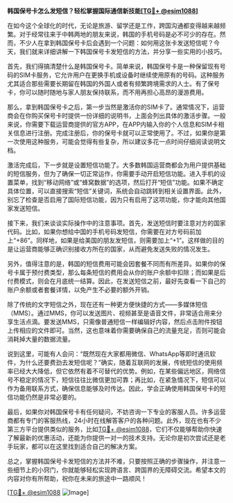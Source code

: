 **韩国保号卡怎么发短信？轻松掌握国际通信新技能[[TG💪+ @esim1088](https://t.me/s/esim1088)]**

在如今这个全球化的时代，无论是旅游、留学还是工作，跨国沟通都变得越来越频繁。对于经常往来于中韩两地的朋友来说，韩国的手机号码是必不可少的存在。然而，不少人在拿到韩国保号卡后会遇到一个问题：如何用这张卡发送短信呢？今天，我们就来详细讲解一下韩国保号卡发短信的方法，并分享一些实用的小技巧。

首先，我们得搞清楚什么是韩国保号卡。简单来说，韩国保号卡是一种保留现有号码的SIM卡服务，它允许用户在更换手机或设备时继续使用原有的号码。这种服务尤其适合那些需要长期留在韩国的外国人或者有频繁跨境需求的人士。有了保号卡，你可以随时随地与家人朋友保持联系，而不用再担心高昂的漫游费用。

那么，拿到韩国保号卡之后，第一步当然是激活你的SIM卡了。通常情况下，运营商会在你购买保号卡时提供一份详细的说明书，上面会列出具体的激活步骤。一般来说，你需要下载运营商提供的官方APP，在APP内输入你的个人信息和SIM卡相关信息进行注册。完成注册后，你的保号卡就可以正常使用了。不过，如果你是第一次使用这种服务，可能会觉得有些复杂，所以建议多花一点时间仔细阅读说明文档。

激活完成后，下一步就是设置短信功能了。大多数韩国运营商都会为用户提供基础的短信服务，但为了确保一切正常运作，你需要手动开启短信功能。进入手机的设置菜单，找到“移动网络”或“蜂窝数据”的选项，然后打开“短信”功能。如果不确定具体位置，可以直接搜索“短信”关键词，系统会自动跳转到相关设置界面。此外，别忘了检查是否启用了国际短信功能，因为只有启用了这项功能，你才能向其他国家发送短信。

接下来，我们来谈谈实际操作中的注意事项。首先，发送短信时要注意对方的国家代码。比如，如果你想给中国的手机号码发短信，你需要在对方号码前加上“+86”。同样地，如果是给美国的朋友发短信，则需要加上“+1”。这样做的目的是让运营商能够正确识别接收方所在的国家，从而避免发送失败的情况发生。

另外，值得注意的是，韩国的短信费用可能会因套餐不同而有所差异。如果你的保号卡属于预付费类型，那么每条短信的费用会从你的账户余额中扣除；而如果是后付费模式，则会在月底统一结算。因此，在发送短信之前，最好先查看一下自己的账户余额或者套餐详情，以免产生不必要的额外开销。

除了传统的文字短信之外，现在还有一种更方便快捷的方式——多媒体短信（MMS）。通过MMS，你可以发送图片、视频甚至是语音文件，非常适合用来分享生活点滴。要发送MMS，只需像普通短信一样编辑好内容，然后点击附件按钮上传相应的文件即可。当然，这也意味着你需要确保自己的流量充足，否则可能会消耗掉大量的数据流量。

说到这里，可能有人会问：“既然现在大家都用微信、WhatsApp等即时通讯软件，为什么还要费劲去发短信呢？”确实，随着互联网的发展，传统短信的使用频率已经大大降低，但它依然有着不可替代的优势。例如，在某些偏远地区，网络信号不稳定的情况下，短信往往比微信更加可靠；再比如，在紧急情况下，短信可以作为备用联系方式，确保信息能够及时传达。因此，学会正确使用韩国保号卡的短信功能仍然是非常必要的。

最后，如果你对韩国保号卡有任何疑问，不妨咨询一下专业的客服人员。许多运营商都有专门的客服热线，24小时在线解答客户的各种问题。此外，现在也有不少第三方平台提供类似的服务，比如[TG💪+ @esim1088](https://t.me/s/esim1088)，它们不仅能够帮助你快速了解最新的优惠活动，还能为你提供一对一的技术支持。无论你是初次尝试还是老手玩家，都可以在这里找到适合自己的解决方案。

总之，掌握韩国保号卡发短信的方法并不难，只要按照正确的步骤操作，并注意一些细节上的小窍门，你就能够轻松实现跨语言、跨国界的无障碍交流。希望本文的内容对你有所帮助，祝你在未来的旅途中一路顺风！

[[TG💪+ @esim1088](https://t.me/s/esim1088) ![Image](https://i.postimg.cc/4NQfJmqS/Snipaste-2025-05-13-00-14-12.png)]